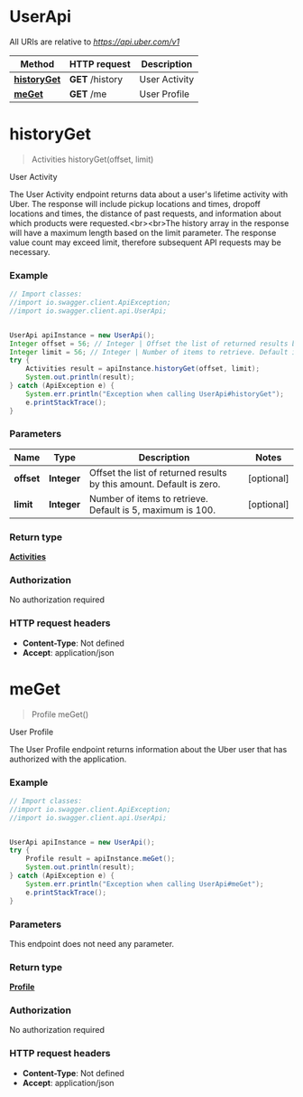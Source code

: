 # UserApi

All URIs are relative to *https://api.uber.com/v1*

Method | HTTP request | Description
------------- | ------------- | -------------
[**historyGet**](UserApi.md#historyGet) | **GET** /history | User Activity
[**meGet**](UserApi.md#meGet) | **GET** /me | User Profile


<a name="historyGet"></a>
# **historyGet**
> Activities historyGet(offset, limit)

User Activity

The User Activity endpoint returns data about a user&#39;s lifetime activity with Uber. The response will include pickup locations and times, dropoff locations and times, the distance of past requests, and information about which products were requested.&lt;br&gt;&lt;br&gt;The history array in the response will have a maximum length based on the limit parameter. The response value count may exceed limit, therefore subsequent API requests may be necessary.

### Example
```java
// Import classes:
//import io.swagger.client.ApiException;
//import io.swagger.client.api.UserApi;


UserApi apiInstance = new UserApi();
Integer offset = 56; // Integer | Offset the list of returned results by this amount. Default is zero.
Integer limit = 56; // Integer | Number of items to retrieve. Default is 5, maximum is 100.
try {
    Activities result = apiInstance.historyGet(offset, limit);
    System.out.println(result);
} catch (ApiException e) {
    System.err.println("Exception when calling UserApi#historyGet");
    e.printStackTrace();
}
```

### Parameters

Name | Type | Description  | Notes
------------- | ------------- | ------------- | -------------
 **offset** | **Integer**| Offset the list of returned results by this amount. Default is zero. | [optional]
 **limit** | **Integer**| Number of items to retrieve. Default is 5, maximum is 100. | [optional]

### Return type

[**Activities**](Activities.md)

### Authorization

No authorization required

### HTTP request headers

 - **Content-Type**: Not defined
 - **Accept**: application/json

<a name="meGet"></a>
# **meGet**
> Profile meGet()

User Profile

The User Profile endpoint returns information about the Uber user that has authorized with the application.

### Example
```java
// Import classes:
//import io.swagger.client.ApiException;
//import io.swagger.client.api.UserApi;


UserApi apiInstance = new UserApi();
try {
    Profile result = apiInstance.meGet();
    System.out.println(result);
} catch (ApiException e) {
    System.err.println("Exception when calling UserApi#meGet");
    e.printStackTrace();
}
```

### Parameters
This endpoint does not need any parameter.

### Return type

[**Profile**](Profile.md)

### Authorization

No authorization required

### HTTP request headers

 - **Content-Type**: Not defined
 - **Accept**: application/json

